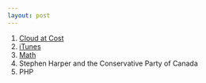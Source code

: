 ```yaml
---
layout: post
---
```


1. [Cloud at Cost](https://twitter.com/mylesb/status/629271066368577537)
2. [iTunes](https://twitter.com/mylesb/status/618843307037167616)
3. [Math](https://twitter.com/mylesb/status/622138225683861504)
4. Stephen Harper and the Conservative Party of Canada
5. PHP
